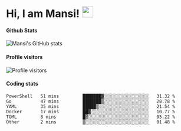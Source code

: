 # Hi, I am Mansi! <img src="https://user-images.githubusercontent.com/1303154/88677602-1635ba80-d120-11ea-84d8-d263ba5fc3c0.gif" width="30px">

#### Github Stats

![Mansi's GitHub stats](https://github-readme-stats.vercel.app/api?username=mansikulkarni96&theme=tokyonight&count_private=true&show_icons=true&hide=contribs)

#### Profile visitors

![Profile visitors](https://visitor-badge.glitch.me/badge?page_id=page.id&left_color=grey&right_color=blue)

#### Coding stats

<!--START_SECTION:waka-->

```text
PowerShell   51 mins         ███████▓░░░░░░░░░░░░░░░░░   31.32 %
Go           47 mins         ███████▒░░░░░░░░░░░░░░░░░   28.78 %
YAML         35 mins         █████▒░░░░░░░░░░░░░░░░░░░   21.54 %
Docker       17 mins         ██▓░░░░░░░░░░░░░░░░░░░░░░   10.77 %
TOML         8 mins          █▒░░░░░░░░░░░░░░░░░░░░░░░   05.22 %
Other        2 mins          ▒░░░░░░░░░░░░░░░░░░░░░░░░   01.48 %
```

<!--END_SECTION:waka-->
